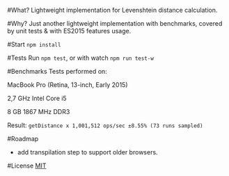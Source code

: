 #What?
Lightweight implementation for Levenshtein distance calculation.

#Why?
Just another lightweight implementation with benchmarks, covered by unit tests & with ES2015 features usage.

#Start
`npm install`

#Tests
Run `npm test`, or with watch `npm run test-w`

#Benchmarks
Tests performed on:

MacBook Pro (Retina, 13-inch, Early 2015)

2,7 GHz Intel Core i5

8 GB 1867 MHz DDR3

Result: `getDistance x 1,001,512 ops/sec ±8.55% (73 runs sampled)`

#Roadmap
- add transpilation step to support older browsers.

#License
[MIT](https://opensource.org/licenses/MIT)
